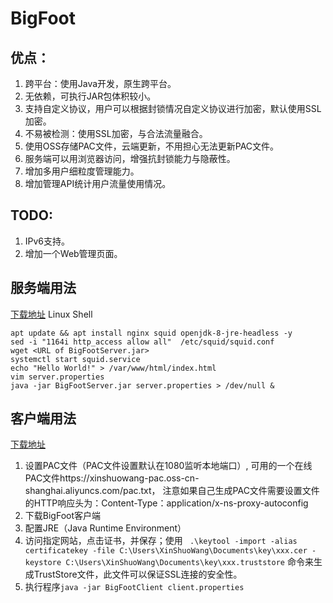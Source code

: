# BigFoot
## 优点：
1. 跨平台：使用Java开发，原生跨平台。
2. 无依赖，可执行JAR包体积较小。
3. 支持自定义协议，用户可以根据封锁情况自定义协议进行加密，默认使用SSL加密。
4. 不易被检测：使用SSL加密，与合法流量融合。
5. 使用OSS存储PAC文件，云端更新，不用担心无法更新PAC文件。
6. 服务端可以用浏览器访问，增强抗封锁能力与隐蔽性。
7. 增加多用户细粒度管理能力。
8. 增加管理API统计用户流量使用情况。

## TODO:
1. IPv6支持。
2. 增加一个Web管理页面。

## 服务端用法
[下载地址](https://github.com/XinShuoWang/BigFoot/releases/download/2.0/BigFootServer.tar.gz)
Linux Shell
```shell script
apt update && apt install nginx squid openjdk-8-jre-headless -y
sed -i "1164i http_access allow all"  /etc/squid/squid.conf
wget <URL of BigFootServer.jar>
systemctl start squid.service
echo "Hello World!" > /var/www/html/index.html
vim server.properties
java -jar BigFootServer.jar server.properties > /dev/null &
```

## 客户端用法
[下载地址](https://github.com/XinShuoWang/BigFoot/releases/download/2.0/BigFootClient.zip)
1. 设置PAC文件（PAC文件设置默认在1080监听本地端口）, 
可用的一个在线PAC文件https://xinshuowang-pac.oss-cn-shanghai.aliyuncs.com/pac.txt，
注意如果自己生成PAC文件需要设置文件的HTTP响应头为：Content-Type：application/x-ns-proxy-autoconfig
2. 下载BigFoot客户端
3. 配置JRE（Java Runtime Environment）
4. 访问指定网站，点击证书，并保存；使用
``` .\keytool -import -alias certificatekey -file C:\Users\XinShuoWang\Documents\key\xxx.cer -keystore C:\Users\XinShuoWang\Documents\key\xxx.truststore```
命令来生成TrustStore文件，此文件可以保证SSL连接的安全性。
5. 执行程序```java -jar BigFootClient client.properties```